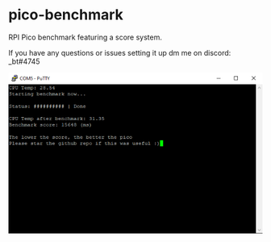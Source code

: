 # pico-benchmark
RPI Pico benchmark featuring a score system.

If you have any questions or issues setting it up dm me on discord: _bt#4745

![alt text](https://github.com/IlNevioIl/pico-benchmark/blob/main/pico.PNG)
